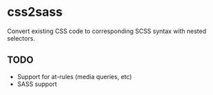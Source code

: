 # css2sass

Convert existing CSS code to corresponding SCSS syntax with nested selectors.

TODO
----

* Support for at-rules (media queries, etc)
* SASS support
